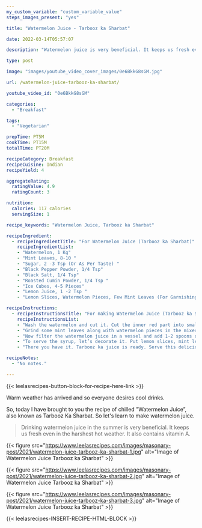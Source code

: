 ```yaml
---
my_custom_variable: "custom_variable_value"
steps_images_present: "yes"

title: "Watermelon Juice - Tarbooz ka Sharbat"

date: 2022-03-14T05:57:07

description: "Watermelon juice is very beneficial. It keeps us fresh even in the harshest hot weather and also contains vitamin A."

type: post

image: "images/youtube_video_cover_images/0e6BkkG8sGM.jpg"

url: /watermelon-juice-tarbooz-ka-sharbat/

youtube_video_id: "0e6BkkG8sGM"

categories: 
  - "Breakfast"

tags:
  - "Vegetarian"

prepTime: PT5M
cookTime: PT15M
totalTime: PT20M

recipeCategory: Breakfast
recipeCuisine: Indian
recipeYield: 4

aggregateRating:
  ratingValue: 4.9
  ratingCount: 3

nutrition:
  calories: 117 calories
  servingSize: 1

recipe_keywords: "Watermelon Juice, Tarbooz ka Sharbat"

recipeIngredient:
  - recipeIngredientTitle: "For Watermelon Juice (Tarbooz ka Sharbat)"
    recipeIngredientList:
    - "Watermelon, 1 Kg" 
    - "Mint Leaves, 8-10 " 
    - "Sugar, 2 -3 Tsp (Or As Per Taste) " 
    - "Black Pepper Powder, 1/4 Tsp" 
    - "Black Salt, 1/4 Tsp" 
    - "Roasted Cumin Powder, 1/4 Tsp " 
    - "Ice Cubes, 4-5 Pieces" 
    - "Lemon Juice, 1 -2 Tsp " 
    - "Lemon Slices, Watermelon Pieces, Few Mint Leaves (For Garnishing)" 

recipeInstructions:
  - recipeInstructionsTitle: "For making Watermelon Juice (Tarbooz ka Sharbat)"
    recipeInstructionsList:
    - "Wash the watermelon and cut it. Cut the inner red part into small pieces." 
    - "Grind some mint leaves along with watermelon pieces in the mixer jar and add sugar, black pepper powder, black salt and roasted cumin powder along with it. Grind the mixture well." 
    - "Now filter the watermelon juice in a vessel and add 1-2 spoons of lemon juice and mix it well." 
    - "To serve the syrup, let’s decorate it. Put lemon slices, mint leaves and ice cubes in the glass and pour watermelon juice on it. Then put some chopped watermelon pieces and mint leaves on the side of the glass, along with some lemon and watermelon slices. " 
    - "There you have it. Tarbooz ka juice is ready. Serve this delicious Watermelon Sharbat cold." 

recipeNotes:
  - "No notes." 

---
```


{{< leelasrecipes-button-block-for-recipe-here-link >}}

Warm weather has arrived and so everyone desires cool drinks.

So, today I have brought to you the recipe of chilled "Watermelon Juice”, also known as Tarbooz Ka Sharbat. So let's learn to make watermelon juice.

> Drinking watermelon juice in the summer is very beneficial. It keeps us fresh even in the harshest hot weather. It also contains vitamin A.

{{< figure src="https://www.leelasrecipes.com/images/masonary-post/2021/watermelon-juice-tarbooz-ka-sharbat-1.jpg" alt="Image of Watermelon Juice Tarbooz ka Sharbat" >}}

{{< figure src="https://www.leelasrecipes.com/images/masonary-post/2021/watermelon-juice-tarbooz-ka-sharbat-2.jpg" alt="Image of Watermelon Juice Tarbooz ka Sharbat" >}}

{{< figure src="https://www.leelasrecipes.com/images/masonary-post/2021/watermelon-juice-tarbooz-ka-sharbat-3.jpg" alt="Image of Watermelon Juice Tarbooz ka Sharbat" >}}

{{< leelasrecipes-INSERT-RECIPE-HTML-BLOCK >}}

